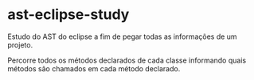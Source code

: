 # ast-eclipse-study

Estudo do AST do eclipse a fim de pegar todas as informações de um projeto.

Percorre todos os métodos declarados de cada classe informando quais métodos são chamados em cada método declarado.
